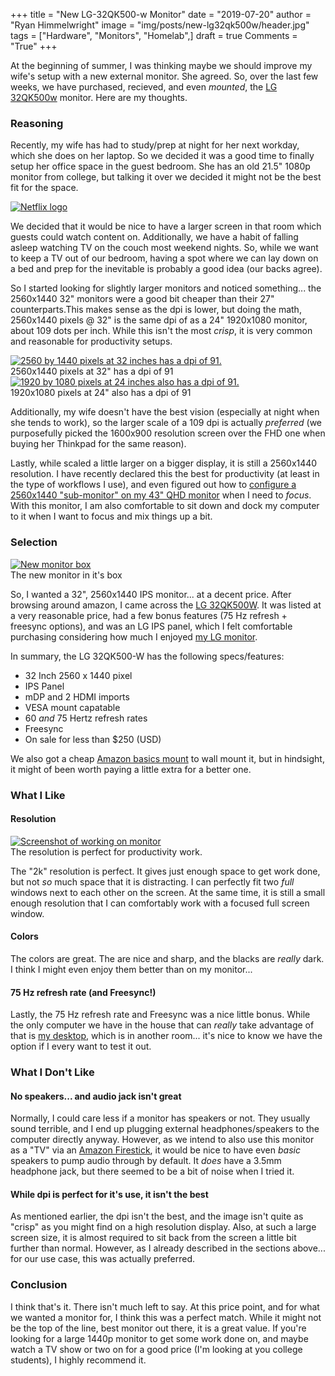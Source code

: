 +++
title  = "New LG-32QK500-w Monitor"
date   = "2019-07-20"
author = "Ryan Himmelwright"
image  = "img/posts/new-lg32qk500w/header.jpg"
tags   = ["Hardware", "Monitors", "Homelab",]
draft  = true
Comments = "True"
+++

At the beginning of summer, I was thinking maybe we should improve my wife's setup with
a new external monitor. She agreed. So, over the last few weeks, we have
purchased, recieved, and even _mounted_, the [LG 32QK500w](https://www.lg.com/us/monitors/lg-32QK500-W-led-monitor)
monitor. Here are my thoughts.

<!--more-->

### Reasoning
Recently, my wife has had to study/prep at night for her next workday, which
she does on her laptop. So we decided it was a good time to finally setup her
office space in the guest bedroom. She has an old 21.5" 1080p monitor from
college, but talking it over we decided it might not be the best fit for the
space.

<a href="/img/posts/new-lg32qk500w/dpi-32.png">
<img alt="Netflix logo" src="/img/posts/new-lg32qk500w/netflix.png" style="max-width: 100%;"/></a>

We decided that it would be nice to have a larger screen in that room which guests
could watch content on. Additionally, we have a habit of falling asleep
watching TV on the couch most weekend nights. So, while we want to keep a TV
out of our bedroom, having a spot where we can lay down on a bed and prep for
the inevitable is probably a good idea (our backs agree).

So I started looking for slightly larger monitors and noticed something... the
2560x1440 32" monitors were a good bit cheaper than their 27" counterparts.This
makes sense as the dpi is lower, but doing the math, 2560x1440 pixels @ 32" is
the same dpi of as a 24" 1920x1080 monitor, about 109 dots per inch. While this
isn't the most _crisp_, it is very common and reasonable for productivity setups.

<a href="/img/posts/new-lg32qk500w/dpi-32.png">
<img alt="2560 by 1440 pixels at 32 inches has a dpi of 91." src="/img/posts/new-lg32qk500w/dpi-32.png" style="max-width: 100%;"/></a>
<div class="caption">2560x1440 pixels at 32" has a dpi of 91</div>

<a href="/img/posts/new-lg32qk500w/dpi-24.png">
<img alt="1920 by 1080 pixels at 24 inches also has a dpi of 91." src="/img/posts/new-lg32qk500w/dpi-24.png" style="max-width: 100%;"/></a>
<div class="caption">1920x1080 pixels at 24" also has a dpi of 91</div>


Additionally, my wife doesn't have the best vision (especially at night when
she tends to work), so the larger scale of a 109 dpi is actually _preferred_
(we purposefully picked the 1600x900 resolution screen over the FHD one when
buying her Thinkpad for the same reason).

Lastly, while scaled a little larger on a bigger display, it is still a
2560x1440 resolution. I have recently declared this the best for productivity
(at least in the type of workflows I use), and even figured out how to
[configure a 2560x1440 "sub-monitor" on my 43" QHD
monitor](http://192.168.1.5:1313/post/sub-monitor-workflows-with-xrandr/) when
I need to _focus_. With this monitor, I am also comfortable to sit down and
dock my computer to it when I want to focus and mix things up a bit.


### Selection

<a href="/img/posts/new-lg32qk500w/box.jpg">
<img alt="New monitor box" src="/img/posts/new-lg32qk500w/box.jpg" style="max-width: 100%;"/></a>
<div class="caption">The new monitor in it's box</div>

So, I wanted a 32", 2560x1440 IPS monitor... at a decent price. After browsing
around amazon, I came across the [LG 32QK500W](https://www.amazon.com/gp/product/B07LD6XJ8X/ref=ppx_yo_dt_b_asin_title_o03_s01?ie=UTF8&psc=1). It was listed at a very reasonable price, had a few bonus features (75 Hz refresh + freesync options), and was an LG IPS panel, which I felt comfortable purchasing considering how much I enjoyed [my LG monitor](/post/new-lgud4379b/).

In summary, the LG 32QK500-W has the following specs/features:

* 32 Inch 2560 x 1440 pixel
* IPS Panel
* mDP and 2 HDMI imports
* VESA mount capatable
* 60 *and* 75 Hertz refresh rates
* Freesync
* On sale for less than $250 (USD)


We also got a cheap [Amazon basics
mount](https://www.amazon.com/gp/product/B01BCUM766/ref=ppx_yo_dt_b_asin_title_o03_s00?ie=UTF8&psc=1)
to wall mount it, but in hindsight, it might of been worth paying a little
extra for a better one.

### What I Like

#### Resolution
<a href="/img/posts/new-lg32qk500w/screenshot.png">
<img alt="Screenshot of working on monitor" src="/img/posts/new-lg32qk500w/screenshot.png" style="max-width: 100%;"/></a>
<div class="caption">The resolution is perfect for productivity work.</div>

The "2k" resolution is perfect. It gives just enough space to get work done,
but not *so* much space that it is distracting. I can perfectly
fit two *full* windows next to each other on the screen. At the same time, it
is still a small enough resolution that I can comfortably work with a
focused full screen window.

#### Colors
The colors are great. The are nice and sharp, and the blacks are *really* dark.
I think I might even enjoy them better than on my monitor...

#### 75 Hz refresh rate (and Freesync!)
Lastly, the 75 Hz refresh rate and Freesync was a nice little bonus. While the
only computer we have in the house that can *really* take advantage of that is
[my desktop](/post/charmeleon-desktop-design/), which is in another room...
it's nice to know we have the option if I every want to test it out.

### What I Don't Like

#### No speakers... and audio jack isn't great
Normally, I could care less if a monitor has speakers or not. They usually
sound terrible, and I end up plugging external headphones/speakers to the
computer directly anyway. However, as we intend to also use this monitor as a
"TV" via an [Amazon
Firestick](https://www.amazon.com/Fire-TV-Stick-4K-with-Alexa-Voice-Remote/dp/B079QHML21/ref=sr_1_1?keywords=amazon+fire+stick&qid=1563791000&s=gateway&sr=8-1),
it would be nice to have even _basic_ speakers to pump audio through by
default. It _does_ have a 3.5mm headphone jack, but there seemed to be a bit of
noise when I tried it.

#### While dpi is perfect for it's use, it isn't the best
As mentioned earlier, the dpi isn't the best, and the image isn't quite as
"crisp" as you might find on a high resolution display. Also, at such a large
screen size, it is almost required to sit back from the screen a little bit
further than normal. However, as I already described in the sections above...
for our use case, this was actually preferred.

### Conclusion
I think that's it. There isn't much left to say. At this price point, and for
what we wanted a monitor for, I think this was a perfect match. While it might
not be the top of the line, best monitor out there, it is a great value. If
you're looking for a large 1440p monitor to get some work done on, and maybe
watch a TV show or two on for a good price (I'm looking at you college
students), I highly recommend it.
